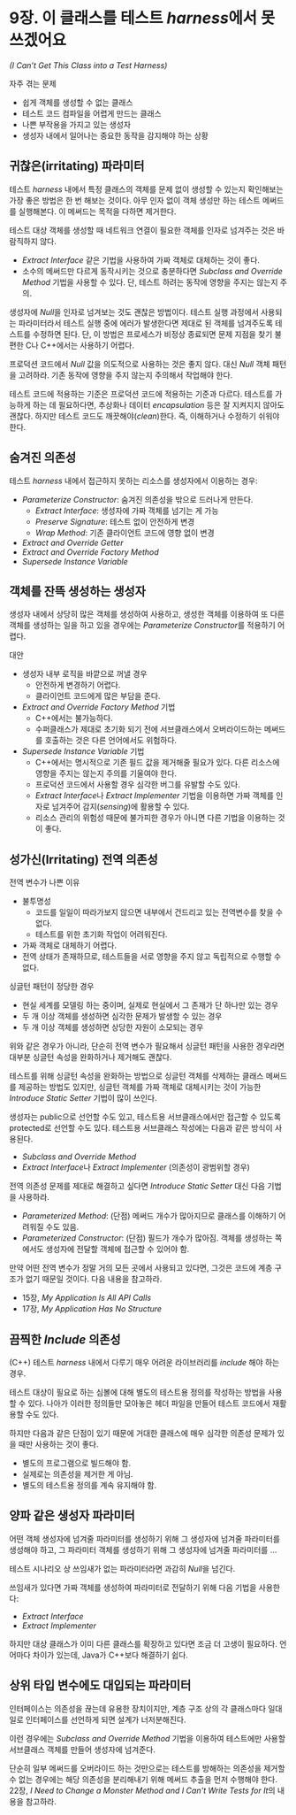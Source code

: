 # 9장. 이 클래스를 테스트 *harness*에서 못 쓰겠어요
*(I Can’t Get This Class into a Test Harness)*

자주 겪는 문제

* 쉽게 객체를 생성할 수 없는 클래스
* 테스트 코드 컴파일을 어렵게 만드는 클래스
* 나쁜 부작용을 가지고 있는 생성자
* 생성자 내에서 일어나는 중요한 동작을 감지해야 하는 상황

## 귀찮은(irritating) 파라미터

테스트 *harness* 내에서 특정 클래스의 객체를 문제 없이 생성할 수 있는지 확인해보는 가장 좋은 방법은 한 번 해보는 것이다. 아무 인자 없이 객체 생성만 하는 테스트 메써드를 실행해본다. 이 메써드는 목적을 다하면 제거한다.

테스트 대상 객체를 생성할 때 네트워크 연결이 필요한 객체를 인자로 넘겨주는 것은 바람직하지 않다.

* *Extract Interface* 같은 기법을 사용하여 가짜 객체로 대체하는 것이 좋다.
* 소수의 메써드만 다르게 동작시키는 것으로 충분하다면 *Subclass and Override Method* 기법을 사용할 수 있다. 단, 테스트 하려는 동작에 영향을 주지는 않는지 주의.

생성자에 *Null*을 인자로 넘겨보는 것도 괜찮은 방법이다. 테스트 실행 과정에서 사용되는 파라미터라서 테스트 실행 중에 에러가 발생한다면 제대로 된 객체를 넘겨주도록 테스트를 수정하면 된다. 단, 이 방법은 프로세스가 비정상 종료되면 문제 지점을 찾기 불편한 C나 C++에서는 사용하기 어렵다.

프로덕션 코드에서 *Null* 값을 의도적으로 사용하는 것은 좋지 않다. 대신 *Null* 객체 패턴을 고려하라. 기존 동작에 영향을 주지 않는지 주의해서 작업해야 한다.

테스트 코드에 적용하는 기준은 프로덕션 코드에 적용하는 기준과 다르다. 테스트를 가능하게 하는 데 필요하다면, 추상화나 데이터 *encapsulation* 등은 잘 지켜지지 않아도 괜찮다. 하지만 테스트 코드도 깨끗해야(*clean*)한다. 즉, 이해하거나 수정하기 쉬워야 한다.

## 숨겨진 의존성

테스트 *harness* 내에서 접근하지 못하는 리소스를 생성자에서 이용하는 경우:

* *Parameterize Constructor*: 숨겨진 의존성을 밖으로 드러나게 만든다.
    * *Extract Interface*: 생성자에 가짜 객체를 넘기는 게 가능
    * *Preserve Signature*: 테스트 없이 안전하게 변경
    * *Wrap Method*: 기존 클라이언트 코드에 영향 없이 변경
* *Extract and Override Getter*
* *Extract and Override Factory Method*
* *Supersede Instance Variable*

## 객체를 잔뜩 생성하는 생성자

생성자 내에서 상당히 많은 객체를 생성하여 사용하고, 생성한 객체를 이용하여 또 다른 객체를 생성하는 일을 하고 있을 경우에는 *Parameterize Constructor*를 적용하기 어렵다.

대안

* 생성자 내부 로직을 바깥으로 꺼낼 경우
    * 안전하게 변경하기 어렵다.
    * 클라이언트 코드에게 많은 부담을 준다.
* *Extract and Override Factory Method* 기법
    * C++에서는 불가능하다.
    * 수퍼클래스가 제대로 초기화 되기 전에 서브클래스에서 오버라이드하는 메써드를 호출하는 것은 다른 언어에서도 위험하다.
* *Supersede Instance Variable* 기법
    * C++에서는 명시적으로 기존 필드 값을 제거해줄 필요가 있다. 다른 리소스에 영향을 주지는 않는지 주의를 기울여야 한다.
    * 프로덕션 코드에서 사용할 경우 심각한 버그를 유발할 수도 있다.
    * *Extract Interface*나 *Extract Implementer* 기법을 이용하면 가짜 객체를 인자로 넘겨주어 감지(*sensing*)에 활용할 수 있다.
    * 리소스 관리의 위험성 때문에 불가피한 경우가 아니면 다른 기법을 이용하는 것이 좋다.

## 성가신(Irritating) 전역 의존성

전역 변수가 나쁜 이유

* 불투명성
    - 코드를 일일이 따라가보지 않으면 내부에서 건드리고 있는 전역변수를 찾을 수 없다.
    - 테스트를 위한 초기화 작업이 어려워진다.
* 가짜 객체로 대체하기 어렵다.
* 전역 상태가 존재하므로, 테스트들을 서로 영향을 주지 않고 독립적으로 수행할 수 없다.

싱글턴 패턴이 정당한 경우

* 현실 세계를 모델링 하는 중이며, 실제로 현실에서 그 존재가 단 하나만 있는 경우
* 두 개 이상 객체를 생성하면 심각한 문제가 발생할 수 있는 경우
* 두 개 이상 객체를 생성하면 상당한 자원이 소모되는 경우

위와 같은 경우가 아니라, 단순히 전역 변수가 필요해서 싱글턴 패턴을 사용한 경우라면 대부분 싱글턴 속성을 완화하거나 제거해도 괜찮다.

테스트를 위해 싱글턴 속성을 완화하는 방법으로 싱글턴 객체를 삭제하는 클래스 메써드를 제공하는 방법도 있지만, 싱글턴 객체를 가짜 객체로 대체시키는 것이 가능한 *Introduce Static Setter* 기법이 많이 쓰인다.

생성자는 public으로 선언할 수도 있고, 테스트용 서브클래스에서만 접근할 수 있도록 protected로 선언할 수도 있다. 테스트용 서브클래스 작성에는 다음과 같은 방식이 사용된다.

* *Subclass and Override Method*
* *Extract Interface*나 *Extract Implementer* (의존성이 광범위할 경우)

전역 의존성 문제를 제대로 해결하고 싶다면 *Introduce Static Setter* 대신 다음 기법을 사용하라.

* *Parameterized Method*: (단점) 메써드 개수가 많아지므로 클래스를 이해하기 어려워질 수도 있음.
* *Parameterized Constructor*: (단점) 필드가 개수가 많아짐. 객체를 생성하는 쪽에서도 생성자에 전달할 객체에 접근할 수 있어야 함.

만약 어떤 전역 변수가 정말 거의 모든 곳에서 사용되고 있다면, 그것은 코드에 계층 구조가 없기 때문일 것이다. 다음 내용을 참고하라.

* 15장, *My Application Is All API Calls*
* 17장, *My Application Has No Structure*

## 끔찍한 *Include* 의존성

(C++) 테스트 *harness* 내에서 다루기 매우 어려운 라이브러리를 *include* 해야 하는 경우.

테스트 대상이 필요로 하는 심볼에 대해 별도의 테스트용 정의를 작성하는 방법을 사용할 수 있다. 나아가 이러한 정의들만 모아놓은 헤더 파일을 만들어 테스트 코드에서 재활용할 수도 있다.

하지만 다음과 같은 단점이 있기 때문에 거대한 클래스에 매우 심각한 의존성 문제가 있을 때만 사용하는 것이 좋다.

* 별도의 프로그램으로 빌드해야 함.
* 실제로는 의존성을 제거한 게 아님.
* 별도의 테스트용 정의를 계속 유지해야 함.

## 양파 같은 생성자 파라미터

어떤 객체 생성자에 넘겨줄 파라미터를 생성하기 위해 그 생성자에 넘겨줄 파라미터를 생성해야 하고, 그 파라미터 객체를 생성하기 위해 그 생성자에 넘겨줄 파라미터를 ...

테스트 시나리오 상 쓰임새가 없는 파라미터라면 과감히 *Null*을 넘긴다.

쓰임새가 있다면 가짜 객체를 생성하여 파라미터로 전달하기 위해 다음 기법을 사용한다:

* *Extract Interface*
* *Extract Implementer*

하지만 대상 클래스가 이미 다른 클래스를 확장하고 있다면 조금 더 고생이 필요하다. 언어마다 차이가 있는데, Java가 C++보다 해결하기 쉽다.

## 상위 타입 변수에도 대입되는 파라미터

인터페이스는 의존성을 끊는데 유용한 장치이지만, 계층 구조 상의 각 클래스마다 일대일로 인터페이스를 선언하게 되면 설계가 너저분해진다.

이런 경우에는 *Subclass and Override Method* 기법을 이용하여 테스트에만 사용할 서브클래스 객체를 만들어 생성자에 넘겨준다.

단순히 일부 메써드를 오버라이드 하는 것만으로는 테스트를 방해하는 의존성을 제거할 수 없는 경우에는 해당 의존성을 분리해내기 위해 메써드 추출을 먼저 수행해야 한다. 22장, *I Need to Change a Monster Method and I Can't Write Tests for It*의 내용을 참고하라.
